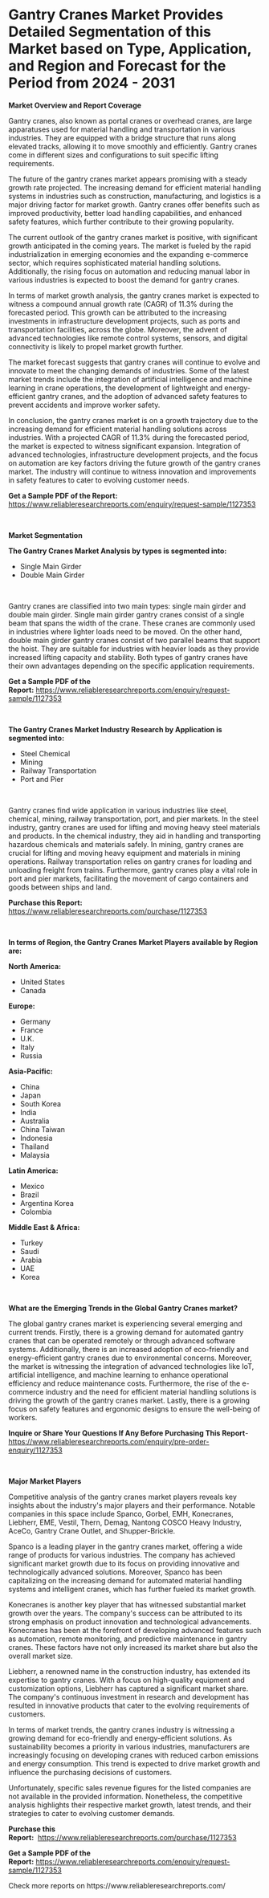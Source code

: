 <p><h1>Gantry Cranes Market Provides Detailed Segmentation of this Market based on Type, Application, and Region and Forecast for the Period from 2024 - 2031</h1></p><p><strong>Market Overview and Report Coverage</strong></p>
<p><p>Gantry cranes, also known as portal cranes or overhead cranes, are large apparatuses used for material handling and transportation in various industries. They are equipped with a bridge structure that runs along elevated tracks, allowing it to move smoothly and efficiently. Gantry cranes come in different sizes and configurations to suit specific lifting requirements.</p><p>The future of the gantry cranes market appears promising with a steady growth rate projected. The increasing demand for efficient material handling systems in industries such as construction, manufacturing, and logistics is a major driving factor for market growth. Gantry cranes offer benefits such as improved productivity, better load handling capabilities, and enhanced safety features, which further contribute to their growing popularity.</p><p>The current outlook of the gantry cranes market is positive, with significant growth anticipated in the coming years. The market is fueled by the rapid industrialization in emerging economies and the expanding e-commerce sector, which requires sophisticated material handling solutions. Additionally, the rising focus on automation and reducing manual labor in various industries is expected to boost the demand for gantry cranes.</p><p>In terms of market growth analysis, the gantry cranes market is expected to witness a compound annual growth rate (CAGR) of 11.3% during the forecasted period. This growth can be attributed to the increasing investments in infrastructure development projects, such as ports and transportation facilities, across the globe. Moreover, the advent of advanced technologies like remote control systems, sensors, and digital connectivity is likely to propel market growth further.</p><p>The market forecast suggests that gantry cranes will continue to evolve and innovate to meet the changing demands of industries. Some of the latest market trends include the integration of artificial intelligence and machine learning in crane operations, the development of lightweight and energy-efficient gantry cranes, and the adoption of advanced safety features to prevent accidents and improve worker safety.</p><p>In conclusion, the gantry cranes market is on a growth trajectory due to the increasing demand for efficient material handling solutions across industries. With a projected CAGR of 11.3% during the forecasted period, the market is expected to witness significant expansion. Integration of advanced technologies, infrastructure development projects, and the focus on automation are key factors driving the future growth of the gantry cranes market. The industry will continue to witness innovation and improvements in safety features to cater to evolving customer needs.</p></p>
<p><strong>Get a Sample PDF of the Report:</strong> <a href="https://www.reliableresearchreports.com/enquiry/request-sample/1127353">https://www.reliableresearchreports.com/enquiry/request-sample/1127353</a></p>
<p>&nbsp;</p>
<p><strong>Market Segmentation</strong></p>
<p><strong>The Gantry Cranes Market Analysis by types is segmented into:</strong></p>
<p><ul><li>Single Main Girder</li><li>Double Main Girder</li></ul></p>
<p>&nbsp;</p>
<p><p>Gantry cranes are classified into two main types: single main girder and double main girder. Single main girder gantry cranes consist of a single beam that spans the width of the crane. These cranes are commonly used in industries where lighter loads need to be moved. On the other hand, double main girder gantry cranes consist of two parallel beams that support the hoist. They are suitable for industries with heavier loads as they provide increased lifting capacity and stability. Both types of gantry cranes have their own advantages depending on the specific application requirements.</p></p>
<p><strong>Get a Sample PDF of the Report:</strong>&nbsp;<a href="https://www.reliableresearchreports.com/enquiry/request-sample/1127353">https://www.reliableresearchreports.com/enquiry/request-sample/1127353</a></p>
<p>&nbsp;</p>
<p><strong>The Gantry Cranes Market Industry Research by Application is segmented into:</strong></p>
<p><ul><li>Steel Chemical</li><li>Mining</li><li>Railway Transportation</li><li>Port and Pier</li></ul></p>
<p>&nbsp;</p>
<p><p>Gantry cranes find wide application in various industries like steel, chemical, mining, railway transportation, port, and pier markets. In the steel industry, gantry cranes are used for lifting and moving heavy steel materials and products. In the chemical industry, they aid in handling and transporting hazardous chemicals and materials safely. In mining, gantry cranes are crucial for lifting and moving heavy equipment and materials in mining operations. Railway transportation relies on gantry cranes for loading and unloading freight from trains. Furthermore, gantry cranes play a vital role in port and pier markets, facilitating the movement of cargo containers and goods between ships and land.</p></p>
<p><strong>Purchase this Report:</strong>&nbsp; <a href="https://www.reliableresearchreports.com/purchase/1127353">https://www.reliableresearchreports.com/purchase/1127353</a></p>
<p>&nbsp;</p>
<p><strong>In terms of Region, the Gantry Cranes Market Players available by Region are:</strong></p>
<p>
    <p> <strong> North America: </strong>
        <ul>
            <li>United States</li>
            <li>Canada</li>
        </ul>
        </p> 
    <p> <strong> Europe: </strong>
        <ul>
            <li>Germany</li>
            <li>France</li>
            <li>U.K.</li>
            <li>Italy</li>
            <li>Russia</li>
        </ul>
        </p> 
    <p> <strong> Asia-Pacific: </strong>
        <ul>
            <li>China</li>
            <li>Japan</li>
            <li>South Korea</li>
            <li>India</li>
            <li>Australia</li>
            <li>China Taiwan</li>
            <li>Indonesia</li>
            <li>Thailand</li>
            <li>Malaysia</li>
        </ul>
        </p> 
    <p> <strong> Latin America: </strong>
        <ul>
            <li>Mexico</li>
            <li>Brazil</li>
            <li>Argentina Korea</li>
            <li>Colombia</li>
        </ul>
        </p> 
    <p> <strong> Middle East & Africa: </strong>
        <ul>
            <li>Turkey</li>
            <li>Saudi</li>
            <li>Arabia</li>
            <li>UAE</li>
            <li>Korea</li>
        </ul>
    </p>
    </p>
<p>&nbsp;</p>
<p><strong>What are the Emerging Trends in the Global Gantry Cranes market?</strong></p>
<p><p>The global gantry cranes market is experiencing several emerging and current trends. Firstly, there is a growing demand for automated gantry cranes that can be operated remotely or through advanced software systems. Additionally, there is an increased adoption of eco-friendly and energy-efficient gantry cranes due to environmental concerns. Moreover, the market is witnessing the integration of advanced technologies like IoT, artificial intelligence, and machine learning to enhance operational efficiency and reduce maintenance costs. Furthermore, the rise of the e-commerce industry and the need for efficient material handling solutions is driving the growth of the gantry cranes market. Lastly, there is a growing focus on safety features and ergonomic designs to ensure the well-being of workers.</p></p>
<p><strong>Inquire or Share Your Questions If Any Before Purchasing This Report</strong>- <a href="https://www.reliableresearchreports.com/enquiry/pre-order-enquiry/1127353">https://www.reliableresearchreports.com/enquiry/pre-order-enquiry/1127353</a></p>
<p>&nbsp;</p>
<p><strong>Major Market Players</strong></p>
<p><p>Competitive analysis of the gantry cranes market players reveals key insights about the industry's major players and their performance. Notable companies in this space include Spanco, Gorbel, EMH, Konecranes, Liebherr, EME, Vestil, Thern, Demag, Nantong COSCO Heavy Industry, AceCo, Gantry Crane Outlet, and Shupper-Brickle.</p><p>Spanco is a leading player in the gantry cranes market, offering a wide range of products for various industries. The company has achieved significant market growth due to its focus on providing innovative and technologically advanced solutions. Moreover, Spanco has been capitalizing on the increasing demand for automated material handling systems and intelligent cranes, which has further fueled its market growth.</p><p>Konecranes is another key player that has witnessed substantial market growth over the years. The company's success can be attributed to its strong emphasis on product innovation and technological advancements. Konecranes has been at the forefront of developing advanced features such as automation, remote monitoring, and predictive maintenance in gantry cranes. These factors have not only increased its market share but also the overall market size.</p><p>Liebherr, a renowned name in the construction industry, has extended its expertise to gantry cranes. With a focus on high-quality equipment and customization options, Liebherr has captured a significant market share. The company's continuous investment in research and development has resulted in innovative products that cater to the evolving requirements of customers.</p><p>In terms of market trends, the gantry cranes industry is witnessing a growing demand for eco-friendly and energy-efficient solutions. As sustainability becomes a priority in various industries, manufacturers are increasingly focusing on developing cranes with reduced carbon emissions and energy consumption. This trend is expected to drive market growth and influence the purchasing decisions of customers.</p><p>Unfortunately, specific sales revenue figures for the listed companies are not available in the provided information. Nonetheless, the competitive analysis highlights their respective market growth, latest trends, and their strategies to cater to evolving customer demands.</p></p>
<p><strong>Purchase this Report:</strong>&nbsp;&nbsp;<a href="https://www.reliableresearchreports.com/purchase/1127353">https://www.reliableresearchreports.com/purchase/1127353</a></p>
<p></p>
<p><strong>Get a Sample PDF of the Report:</strong>&nbsp;<a href="https://www.reliableresearchreports.com/enquiry/request-sample/1127353">https://www.reliableresearchreports.com/enquiry/request-sample/1127353</a></p>
<p>Check more reports on https://www.reliableresearchreports.com/</p>